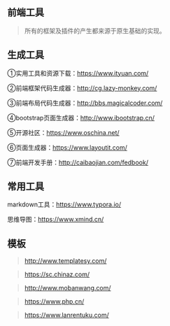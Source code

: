 ## 前端工具
> 所有的框架及插件的产生都来源于原生基础的实现。

## 生成工具

①实用工具和资源下载：<a href="https://www.ityuan.com/">https://www.ityuan.com/</a>

②前端框架代码生成器：<a href="http://cg.lazy-monkey.com/">http://cg.lazy-monkey.com/</a>

③前端布局代码生成器：<a href="http://bbs.magicalcoder.com/">http://bbs.magicalcoder.com/</a>

④bootstrap页面生成器：<a href="http://www.ibootstrap.cn/">http://www.ibootstrap.cn/</a>

⑤开源社区：<a href="https://www.oschina.net/">https://www.oschina.net/</a>

⑥页面生成器：<a href="https://www.layoutit.com/">https://www.layoutit.com/</a>

⑦前端开发手册：<a href="http://caibaojian.com/fedbook/">http://caibaojian.com/fedbook/</a>

## 常用工具

markdown工具：<a href="https://www.typora.io/">https://www.typora.io/</a>

思维导图：<a href="https://www.xmind.cn/">https://www.xmind.cn/</a>

## 模板

> <a href="http://www.templatesy.com/">http://www.templatesy.com/</a>

> <a href="https://sc.chinaz.com/">https://sc.chinaz.com/</a>

> <a href="http://www.mobanwang.com/">http://www.mobanwang.com/</a>

> <a href="https://www.php.cn/">https://www.php.cn/</a>

> <a href="https://www.lanrentuku.com/">https://www.lanrentuku.com/</a>
